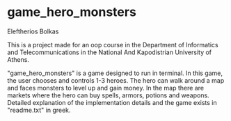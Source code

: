 # game_hero_monsters

Eleftherios Bolkas

This is a project made for an oop course in the Department of Informatics and Telecommunications in the National And Kapodistrian University of Athens. 

"game_hero_monsters" is a game designed to run in terminal. In this game, the user chooses and controls 1-3 heroes. The hero can walk around a map and faces monsters to level up and gain money. In the map there are markets where the hero can buy spells, armors, potions and weapons. Detailed explanation of the implementation details and the game exists in "readme.txt" in greek.
